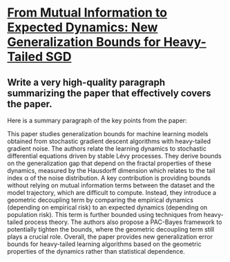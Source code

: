 # [From Mutual Information to Expected Dynamics: New Generalization Bounds   for Heavy-Tailed SGD](https://arxiv.org/abs/2312.00427)

## Write a very high-quality paragraph summarizing the paper that effectively covers the paper.

 Here is a summary paragraph of the key points from the paper:

This paper studies generalization bounds for machine learning models obtained from stochastic gradient descent algorithms with heavy-tailed gradient noise. The authors relate the learning dynamics to stochastic differential equations driven by stable Lévy processes. They derive bounds on the generalization gap that depend on the fractal properties of these dynamics, measured by the Hausdorff dimension which relates to the tail index α of the noise distribution. A key contribution is providing bounds without relying on mutual information terms between the dataset and the model trajectory, which are difficult to compute. Instead, they introduce a geometric decoupling term by comparing the empirical dynamics (depending on empirical risk) to an expected dynamics (depending on population risk). This term is further bounded using techniques from heavy-tailed process theory. The authors also propose a PAC-Bayes framework to potentially tighten the bounds, where the geometric decoupling term still plays a crucial role. Overall, the paper provides new generalization error bounds for heavy-tailed learning algorithms based on the geometric properties of the dynamics rather than statistical dependence.
